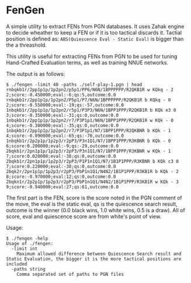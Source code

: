 # FenGen

A simple utility to extract FENs from PGN databases. It uses Zahak engine to
decide wheather to keep a FEN or if it is too tactical discards it. Tactial
position is defined as: `ABS(Quiescence Eval - Static Eval)` is bigger than the
a threashold.

This utility is useful for extracting FENs from PGN to be used for tuning
Hand-Crafted Evaluation terms, as well as training NNUE networks.

The output is as follows:

```
$ ./fengen -limit 40 -paths ./self-play-1.pgn | head
rnbqkb1r/2pp1p1p/1p2pn2/p5p1/PP6/N6N/1BPPPPPP/R2QKB1R w KQkq - 2 2;score:-0.450000;eval:-6;qs:5,outcome:0.0
rnbqkb1r/2pp1p1p/1p2pn2/P5p1/P7/N6N/1BPPPPPP/R2QKB1R b KQkq - 0 2;score:-0.550000;eval:-19;qs:-57,outcome:0.0
1nbqkb1r/2pp1p1p/1p2pn2/r5p1/P3P3/N6N/1BPP1PPP/R2QKB1R b KQk e3 0 3;score:-0.350000;eval:-31;qs:0,outcome:0.0
1nbqkb1r/2pp1p1p/1p2pn2/r7/P3P1p1/N6N/1BPP1PPP/R2QKB1R w KQk - 0 4;score:-0.380000;eval:-35;qs:0,outcome:0.0
1nbqkb1r/2pp1p1p/1p2pn2/r7/P3P1p1/N7/1BPP1PPP/R2QKBNR b KQk - 1 4;score:-0.090000;eval:-65;qs:-70,outcome:0.0
1nbqkb1r/2p2p1p/1p2p3/r2pP3/P3n1Q1/N7/1BPP1PPP/R3KBNR b KQk - 0 6;score:0.200000;eval:-9;qs:-29,outcome:0.0
2bqkb1r/2pn1p1p/1p2p3/r2pP3/P3n1Q1/N7/1BPP1PPP/R3KBNR w KQk - 1 7;score:0.020000;eval:-38;qs:0,outcome:0.0
2bqkb1r/2pn1p1p/1p2p3/r2pP3/P1P1n1Q1/N7/1B1P1PPP/R3KBNR b KQk c3 0 7;score:0.220000;eval:-38;qs:0,outcome:0.0
2bqk2r/2pn1p1p/1p2p3/r2pP3/PbP1n1Q1/N4N2/1B1P1PPP/R3KB1R b KQk - 2 8;score:-0.970000;eval:12;qs:0,outcome:0.0
2bqkn1r/2p2p1p/1p2p3/r2pP3/PbP1n1Q1/N4N2/1B1P1PPP/R3KB1R w KQk - 3 9;score:-0.940000;eval:27;qs:61,outcome:0.0
```

The first part is the FEN, score is the score noted in the PGN comment of the
move, the eval is the static eval, qs is the quiescence search result, outcome
is the winner (0.0 black wins, 1.0 white wins, 0.5 is a draw). All of score,
eval and quiescence score are from white's point of view.

Usage:

```
$ ./fengen -help
Usage of ./fengen:
  -limit int
    Maximum allowed difference between Quiescence Search result and Static Evaluation, the bigger it is the more tactical positions are included
  -paths string
    Comma separated set of paths to PGN files
```
